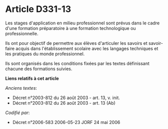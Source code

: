 # Article D331-13

Les stages d'application en milieu professionnel sont prévus dans le cadre d'une formation préparatoire à une formation
technologique ou professionnelle.

Ils ont pour objectif de permettre aux élèves d'articuler les savoirs et savoir-faire acquis dans l'établissement scolaire
avec les langages techniques et les pratiques du monde professionnel.

Ils sont organisés dans les conditions fixées par les textes définissant chacune des formations suivies.

**Liens relatifs à cet article**

_Anciens textes_:

  - Décret n°2003-812 du 26 août 2003 - art. 13, v. init.
  - Décret n°2003-812 du 26 août 2003 - art. 13 (Ab)

_Codifié par_:

  - Décret n°2006-583 2006-05-23 JORF 24 mai 2006

